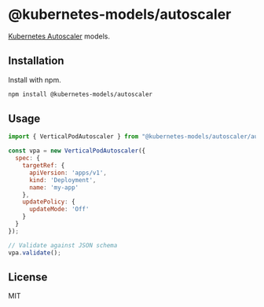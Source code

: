 # @kubernetes-models/autoscaler

[Kubernetes Autoscaler](https://github.com/kubernetes/autoscaler) models.

## Installation

Install with npm.

```sh
npm install @kubernetes-models/autoscaler
```

## Usage

```js
import { VerticalPodAutoscaler } from "@kubernetes-models/autoscaler/autoscaling.k8s.io/v1/VerticalPodAutoscaler";

const vpa = new VerticalPodAutoscaler({
  spec: {
    targetRef: {
      apiVersion: 'apps/v1',
      kind: 'Deployment',
      name: 'my-app'
    },
    updatePolicy: {
      updateMode: 'Off'
    }
  }
});

// Validate against JSON schema
vpa.validate();
```

## License

MIT
